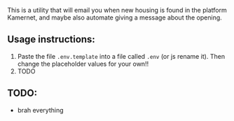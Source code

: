 This is a utility that will email you when new housing is found in the platform Kamernet, and maybe also automate giving a message about the opening. 

## Usage instructions: 
1. Paste the file `.env.template` into a file called `.env` (or js rename it). Then change the placeholder values for your own!!
2. TODO

## TODO: 
- brah everything